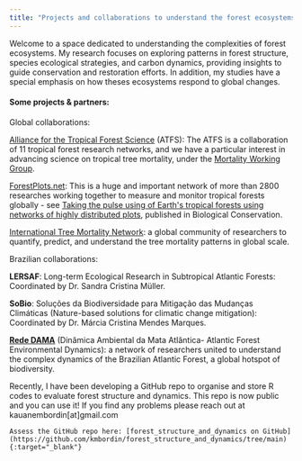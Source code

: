 ```yaml
---
title: "Projects and collaborations to understand the forest ecosystems 🌿" 
---
```


Welcome to a space dedicated to understanding the complexities of forest ecosystems. My research focuses on exploring patterns in forest structure, species ecological strategies, and carbon dynamics, providing insights to guide conservation and restoration efforts. In addition, my studies have a special emphasis on how theses ecosystems respond to global changes.

#### Some projects & partners:

Global collaborations:

[Alliance for the Tropical Forest Science](https://www.alliancetropicalforestscience.net/) (ATFS): The ATFS is a collaboration of 11 tropical forest research networks, and we have a particular interest in advancing science on tropical tree mortality, under the [Mortality Working Group](https://www.alliancetropicalforestscience.net/working-groups.html).

[ForestPlots.net](https://forestplots.net/): This is a huge and important network of more than 2800 researches working together to measure and monitor tropical forests globally - see [Taking the pulse using of Earth's tropical forests using networks of highly distributed plots](https://doi.org/10.1016/j.biocon.2020.108849), published in Biological Conservation.

[International Tree Mortality Network](https://www.tree-mortality.net/): a global community of researchers to quantify, predict, and understand the tree mortality patterns in global scale.

Brazilian collaborations:

**LERSAF**: Long-term Ecological Research in Subtropical Atlantic Forests: Coordinated by Dr. Sandra Cristina Müller.

**SoBio**: Soluções da Biodiversidade para Mitigação das Mudanças Climáticas (Nature-based solutions for climatic change mitigation): Coordinated by Dr. Márcia Cristina Mendes Marques.

[**Rede DAMA**](https://rededama.github.io/) (Dinâmica Ambiental da Mata Atlântica- Atlantic Forest Environmental Dynamics): a network of researchers united to understand the complex dynamics of the Brazilian Atlantic Forest, a global hotspot of biodiversity.

Recently, I have been developing a GitHub repo to organise and store R codes to evaluate forest structure and dynamics. This repo is now public and you can use it! If you find any problems please reach out at kauanembordin[at]gmail.com

```         
Assess the GitHub repo here: [forest_structure_and_dynamics on GitHub](https://github.com/kmbordin/forest_structure_and_dynamics/tree/main){:target="_blank"} 
```
